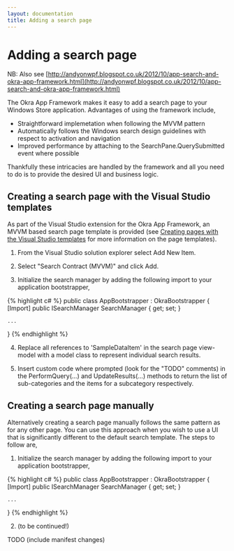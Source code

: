 ```yaml
---
layout: documentation
title: Adding a search page
---
```


Adding a search page
====================

NB: Also see [http://andyonwpf.blogspot.co.uk/2012/10/app-search-and-okra-app-framework.html](http://andyonwpf.blogspot.co.uk/2012/10/app-search-and-okra-app-framework.html)

The Okra App Framework makes it easy to add a search page to your Windows Store application. Advantages of using the framework include,

* Straightforward implemetation when following the MVVM pattern
* Automatically follows the Windows search design guidelines with respect to activation and navigation
* Improved performance by attaching to the SearchPane.QuerySubmitted event where possible

Thankfully these intricacies are handled by the framework and all you need to do is to provide the desired UI and business logic.

Creating a search page with the Visual Studio templates
-------------------------------------------------------

As part of the Visual Studio extension for the Okra App Framework, an MVVM based search page template is provided (see [Creating pages with
the Visual Studio templates](navigation_creating_pages_with_templates.html) for more information on the page templates).

1. From the Visual Studio solution explorer select Add New Item.

2. Select "Search Contract (MVVM)" and click Add.

3. Initialize the search manager by adding the following import to your application bootstrapper,

{% highlight c# %}
public class AppBootstrapper : OkraBootstrapper
{
    [Import]
    public ISearchManager SearchManager { get; set; }

    ...
}
{% endhighlight %}

4. Replace all references to 'SampleDataItem' in the search page view-model with a model class to represent individual search results.

5. Insert custom code where prompted (look for the "TODO" comments) in the PerformQuery(...) and UpdateResults(...) methods to return the list of sub-categories and the items for a subcategory respectively.

Creating a search page manually
-------------------------------

Alternatively creating a search page manually follows the same pattern as for any other page. You can use this approach when you wish to
use a UI that is significantly different to the default search template. The steps to follow are,

1. Initialize the search manager by adding the following import to your application bootstrapper,

{% highlight c# %}
public class AppBootstrapper : OkraBootstrapper
{
    [Import]
    public ISearchManager SearchManager { get; set; }

    ...
}
{% endhighlight %}

2. (to be continued!)

TODO (include manifest changes)

